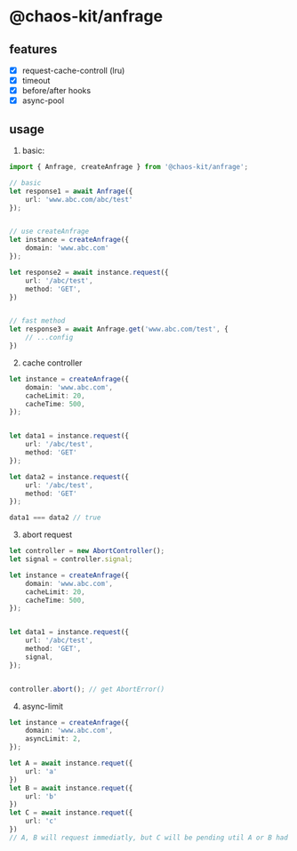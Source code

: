 # @chaos-kit/anfrage

## features

- [x] request-cache-controll (lru)
- [x] timeout
- [x] before/after hooks
- [x] async-pool

## usage

1. basic:

```ts
import { Anfrage, createAnfrage } from '@chaos-kit/anfrage';

// basic
let response1 = await Anfrage({
    url: 'www.abc.com/abc/test'
});


// use createAnfrage
let instance = createAnfrage({
    domain: 'www.abc.com'
});

let response2 = await instance.request({
    url: '/abc/test',
    method: 'GET',
})


// fast method
let response3 = await Anfrage.get('www.abc.com/test', {
    // ...config
})
```

2. cache controller

```ts
let instance = createAnfrage({
    domain: 'www.abc.com',
    cacheLimit: 20,
    cacheTime: 500,
});


let data1 = instance.request({
    url: '/abc/test',
    method: 'GET'
});

let data2 = instance.request({
    url: '/abc/test',
    method: 'GET'
});

data1 === data2 // true
```

3. abort request

```ts
let controller = new AbortController();
let signal = controller.signal;

let instance = createAnfrage({
    domain: 'www.abc.com',
    cacheLimit: 20,
    cacheTime: 500,
});


let data1 = instance.request({
    url: '/abc/test',
    method: 'GET',
    signal,
});


controller.abort(); // get AbortError()
```

4. async-limit

```ts
let instance = createAnfrage({
    domain: 'www.abc.com',
    asyncLimit: 2,
});

let A = await instance.requet({
    url: 'a'
})
let B = await instance.requet({
    url: 'b'
})
let C = await instance.requet({
    url: 'c'
})
// A, B will request immediatly, but C will be pending util A or B had finished
```


